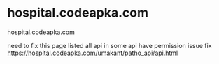 # hospital.codeapka.com
hospital.codeapka.com

need to  fix this  page listed all api in some  api have permission issue  fix  https://hospital.codeapka.com/umakant/patho_api/api.html
